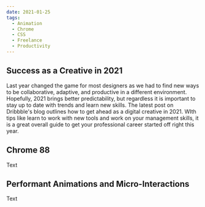 ```yaml
---
date: 2021-01-25
tags:
  - Animation
  - Chrome
  - CSS
  - Freelance
  - Productivity
---
```

## Success as a Creative in 2021

Last year changed the game for most designers as we had to find new ways to be collaborative, adaptive, and productive in a different environment. Hopefully, 2021 brings better predictability, but regardless it is important to stay up to date with trends and learn new skills. The latest post on Dribbble's blog outlines how to get ahead as a digital creative in 2021. WIth tips like learn to work with new tools and work on your management skills, it is a great overall guide to get your professional career started off right this year.

## Chrome 88

Text

## Performant Animations and Micro-Interactions

Text